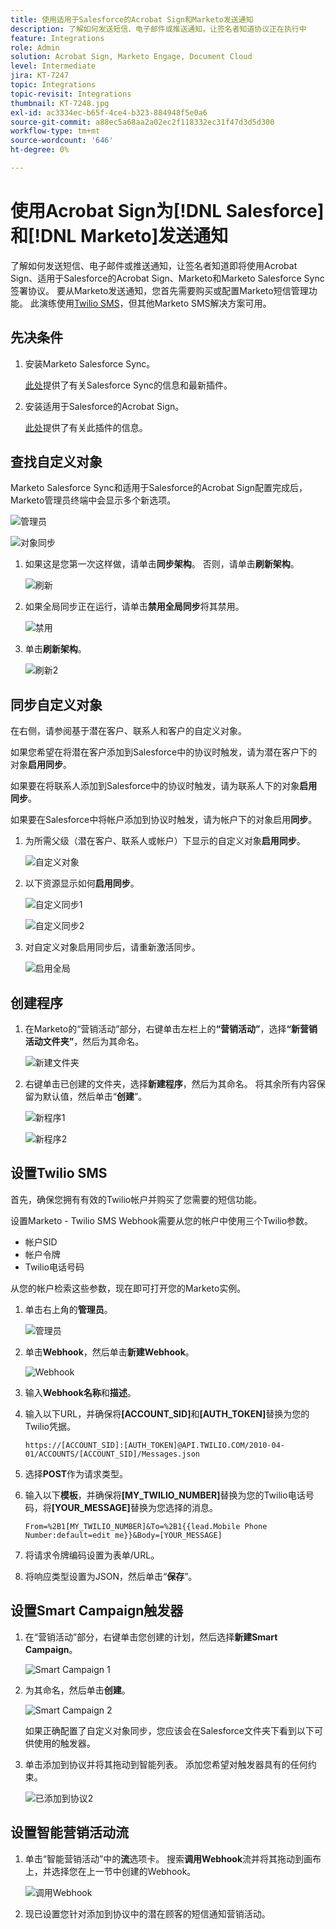 ```yaml
---
title: 使用适用于Salesforce的Acrobat Sign和Marketo发送通知
description: 了解如何发送短信、电子邮件或推送通知，让签名者知道协议正在执行中
feature: Integrations
role: Admin
solution: Acrobat Sign, Marketo Engage, Document Cloud
level: Intermediate
jira: KT-7247
topic: Integrations
topic-revisit: Integrations
thumbnail: KT-7248.jpg
exl-id: ac3334ec-b65f-4ce4-b323-884948f5e0a6
source-git-commit: a88ec5a68aa2a02ec2f118332ec31f47d3d5d300
workflow-type: tm+mt
source-wordcount: '646'
ht-degree: 0%

---
```


# 使用Acrobat Sign为[!DNL Salesforce]和[!DNL Marketo]发送通知

了解如何发送短信、电子邮件或推送通知，让签名者知道即将使用Acrobat Sign、适用于Salesforce的Acrobat Sign、Marketo和Marketo Salesforce Sync签署协议。 要从Marketo发送通知，您首先需要购买或配置Marketo短信管理功能。 此演练使用[Twilio SMS](https://launchpoint.marketo.com/twilio/twilio-sms-for-marketo/)，但其他Marketo SMS解决方案可用。

## 先决条件

1. 安装Marketo Salesforce Sync。

   [此处](https://experienceleague.adobe.com/docs/marketo/using/product-docs/crm-sync/salesforce-sync/understanding-the-salesforce-sync.html?lang=zh-Hans)提供了有关Salesforce Sync的信息和最新插件。

1. 安装适用于Salesforce的Acrobat Sign。

   [此处](https://helpx.adobe.com/ca/sign/using/salesforce-integration-installation-guide.html)提供了有关此插件的信息。

## 查找自定义对象

Marketo Salesforce Sync和适用于Salesforce的Acrobat Sign配置完成后，Marketo管理员终端中会显示多个新选项。

![管理员](assets/adminTab.png)

![对象同步](assets/salesforceAdmin.png)

1. 如果这是您第一次这样做，请单击&#x200B;**同步架构**。 否则，请单击&#x200B;**刷新架构**。

   ![刷新](assets/refreshSchema1.png)

1. 如果全局同步正在运行，请单击&#x200B;**禁用全局同步**&#x200B;将其禁用。

   ![禁用](assets/disableGlobal.png)

1. 单击&#x200B;**刷新架构**。

   ![刷新2](assets/refreshSchema2.png)

## 同步自定义对象

在右侧，请参阅基于潜在客户、联系人和客户的自定义对象。

如果您希望在将潜在客户添加到Salesforce中的协议时触发，请为潜在客户下的对象&#x200B;**启用同步**。

如果要在将联系人添加到Salesforce中的协议时触发，请为联系人下的对象&#x200B;**启用同步**。

如果要在Salesforce中将帐户添加到协议时触发，请为帐户下的对象启用&#x200B;**同步**。

1. 为所需父级（潜在客户、联系人或帐户）下显示的自定义对象&#x200B;**启用同步**。

   ![自定义对象](assets/customObjects.png)

1. 以下资源显示如何&#x200B;**启用同步**。

   ![自定义同步1](assets/customObjectSync1.png)

   ![自定义同步2](assets/customObjectSync2.png)

1. 对自定义对象启用同步后，请重新激活同步。

   ![启用全局](assets/enableGlobal.png)

## 创建程序

1. 在Marketo的“营销活动”部分，右键单击左栏上的&#x200B;**“营销活动”**，选择&#x200B;**“新营销活动文件夹”**，然后为其命名。

   ![新建文件夹](assets/newFolder.png)

1. 右键单击已创建的文件夹，选择&#x200B;**新建程序**，然后为其命名。 将其余所有内容保留为默认值，然后单击“**创建**”。

   ![新程序1](assets/newProgram1.png)

   ![新程序2](assets/newProgram2.png)

## 设置Twilio SMS

首先，确保您拥有有效的Twilio帐户并购买了您需要的短信功能。

设置Marketo - Twilio SMS Webhook需要从您的帐户中使用三个Twilio参数。

- 帐户SID
- 帐户令牌
- Twilio电话号码

从您的帐户检索这些参数，现在即可打开您的Marketo实例。

1. 单击右上角的&#x200B;**管理员**。

   ![管理员](assets/adminTab.png)

1. 单击&#x200B;**Webhook**，然后单击&#x200B;**新建Webhook**。

   ![Webhook](assets/webhooks.png)

1. 输入&#x200B;**Webhook名称**&#x200B;和&#x200B;**描述**。

1. 输入以下URL，并确保将&#x200B;**[ACCOUNT_SID]**&#x200B;和&#x200B;**[AUTH_TOKEN]**&#x200B;替换为您的Twilio凭据。

   ```
   https://[ACCOUNT_SID]:[AUTH_TOKEN]@API.TWILIO.COM/2010-04-01/ACCOUNTS/[ACCOUNT_SID]/Messages.json
   ```

1. 选择&#x200B;**POST**&#x200B;作为请求类型。

1. 输入以下&#x200B;**模板**，并确保将&#x200B;**[MY_TWILIO_NUMBER]**&#x200B;替换为您的Twilio电话号码，将&#x200B;**[YOUR_MESSAGE]**&#x200B;替换为您选择的消息。

   ```
   From=%2B1[MY_TWILIO_NUMBER]&To=%2B1{{lead.Mobile Phone Number:default=edit me}}&Body=[YOUR_MESSAGE]
   ```

1. 将请求令牌编码设置为表单/URL。

1. 将响应类型设置为JSON，然后单击“**保存**”。

## 设置Smart Campaign触发器

1. 在“营销活动”部分，右键单击您创建的计划，然后选择&#x200B;**新建Smart Campaign**。

   ![Smart Campaign 1](assets/smartCampaign1.png)

1. 为其命名，然后单击&#x200B;**创建**。

   ![Smart Campaign 2](assets/smartCampaign3.png)

   如果正确配置了自定义对象同步，您应该会在Salesforce文件夹下看到以下可供使用的触发器。

1. 单击添加到协议并将其拖动到智能列表。 添加您希望对触发器具有的任何约束。

   ![已添加到协议2](assets/addedToAgreement2.png)

## 设置智能营销活动流

1. 单击“智能营销活动”中的&#x200B;**流**&#x200B;选项卡。 搜索&#x200B;**调用Webhook**&#x200B;流并将其拖动到画布上，并选择您在上一节中创建的Webhook。

   ![调用Webhook](assets/callWebhook.png)

1. 现已设置您针对添加到协议中的潜在顾客的短信通知营销活动。
